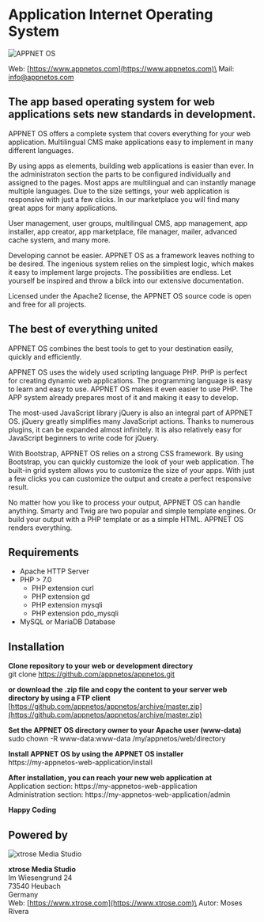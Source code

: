 # **Application Internet Operating System**

![APPNET OS](https://www.appnetos.com/out/img/github/appnetos.svg)

Web: [https://www.appnetos.com](https://www.appnetos.com)\
Mail: [info@appnetos.com](mailto:info@apnetos.com)


## The app based operating system for web applications sets new standards in development.

APPNET OS offers a complete system that covers everything for your web application. Multilingual CMS make applications easy to implement in many different languages.

By using apps as elements, building web applications is easier than ever. In the administraton section the parts to be configured individually and assigned to the pages. Most apps are multilingual and can instantly manage multiple languages. Due to the size settings, your web application is responsive with just a few clicks. In our marketplace you will find many great apps for many applications.

User management, user groups, multilingual CMS, app management, app installer, app creator, app marketplace, file manager, mailer, advanced cache system, and many more.

Developing cannot be easier. APPNET OS as a framework leaves nothing to be desired. The ingenious system relies on the simplest logic, which makes it easy to implement large projects. The possibilities are endless. Let yourself be inspired and throw a bilck into our extensive documentation.

Licensed under the Apache2 license, the APPNET OS source code is open and free for all projects.


## **The best of everything united**

APPNET OS combines the best tools to get to your destination easily, quickly and efficiently.

APPNET OS uses the widely used scripting language PHP. PHP is perfect for creating dynamic web applications. The programming language is easy to learn and easy to use. APPNET OS makes it even easier to use PHP. The APP system already prepares most of it and making it easy to develop.

The most-used JavaScript library jQuery is also an integral part of APPNET OS. jQuery greatly simplifies many JavaScript actions. Thanks to numerous plugins, it can be expanded almost infinitely. It is also relatively easy for JavaScript beginners to write code for jQuery.

With Bootstrap, APPNET OS relies on a strong CSS framework. By using Bootstrap, you can quickly customize the look of your web application. The built-in grid system allows you to customize the size of your apps. With just a few clicks you can customize the output and create a perfect responsive result.

No matter how you like to process your output, APPNET OS can handle anything. Smarty and Twig are two popular and simple template engines. Or build your output with a PHP template or as a simple HTML. APPNET OS renders everything.


## **Requirements**

- Apache HTTP Server
- PHP > 7.0
    - PHP extension curl
    - PHP extension gd
    - PHP extension mysqli
    - PHP extension pdo_mysqli
- MySQL or MariaDB Database


## **Installation**

**Clone repository to your web or development directory**\
git clone https://github.com/appnetos/appnetos.git

**or download the .zip file and copy the content to your server web directory by using a FTP client**\
[https://github.com/appnetos/appnetos/archive/master.zip](https://github.com/appnetos/appnetos/archive/master.zip)

**Set the APPNET OS directory owner to your Apache user (www-data)**\
sudo chown -R www-data:www-data /my/appnetos/web/directory

**Install APPNET OS by using the APPNET OS installer**\
https://my-appnetos-web-application/install

**After installation, you can reach your new web application at**\
Application section: https://my-appnetos-web-application  
Administration section: https://my-appnetos-web-application/admin

**Happy Coding**


## **Powered by**

![xtrose Media Studio](https://www.appnetos.com/out/img/github/xtrose.svg)

**xtrose Media Studio**\
Im Wiesengrund 24\
73540 Heubach\
Germany\
Web: [https://www.xtrose.com](https://www.xtrose.com)\
Autor: Moses Rivera
